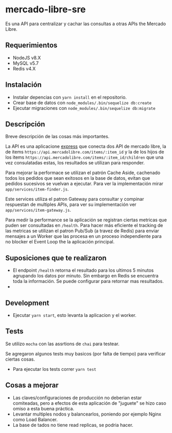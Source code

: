 # mercado-libre-sre

Es una API para centralizar y cachar las consultas a otras APIs the Mercado Libre.

## Requerimientos

- NodeJS v8.X
- MySQL v5.7
- Redis v4.X

## Instalación

- Instalar depencias con `yarn install` en el repositorio.
- Crear base de datos con `node_modules/.bin/sequelize db:create`
- Ejecutar migraciones con `node_modules/.bin/sequelize db:migrate`

## Descripción

Breve descripción de las cosas más importantes.

La API es una aplicacione [express](http://expressjs.com/) que conecta dos API de mercado libre, la de items `https://api.mercadolibre.com/items/:item_id` y la de los hijos de los items `https://api.mercadolibre.com/items/:item_id/children` que una vez consulatadas estas, los resultados se utilizan para responder.

Para mejorar la performace se utilizan el patrón Cache Aside, cachenado todos los pedidos que sean exitosos en la base de datos, evitan que pedidos sucesivos se vuelvan a ejecutar. Para ver la implementación mirar `app/services/item-finder.js`.

Este services utiliza el patron Gateway para consultar y compinar respuestan de multiples APIs, para ver su implementación ver `app/services/item-gateway.js`.

Para medir la performance se la aplicación se registran ciertas metricas que puden ser consultadas en `/health`. Para hacer más eficiente el tracking de las metricas se utilizan el patron Pub/Sub (a travez de Redis) para enviar mensajes a un Worker que las procesa en un proceso independiente para no blocker el Event Loop the la aplicación principal.

## Suposiciones que te realizaron

- El endpoint `/health` retorna el resultado para los ultimos 5 minutos agrupando los datos por minuto. Sin embargo en Redis se encuentra toda la información. Se puede configurar para retornar mas resultados.
-

## Development

- Ejecutar `yarn start`, esto levanta la aplicacion y el worker.

## Tests

Se utilizo `mocha` con las assrtions de `chai` para testear.

Se agregaron algunos tests muy basicos (por falta de tiempo) para verificar ciertas cosas.

- Para ejecutar los tests correr `yarn test`

## Cosas a mejorar

- Las claves/configuraciones de producción no deberian estar comiteadas, pero a efectos de esta aplicación de "juguete" se hizo caso omiso a esta buena práctica.
- Levantar multiples nodos y balancearlos, poniendo por ejemplo Nginx como Load Balancer.
- La base de tados no tiene read replicas, se podria hacer.



